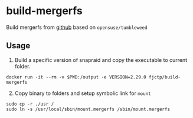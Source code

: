 # build-mergerfs
Build mergerfs from [github](https://github.com/trapexit/mergerfs) based on `opensuse/tumbleweed`

## Usage
1. Build a specific version of snapraid and copy the executable to current folder.
```
docker run -it --rm -v $PWD:/output -e VERSION=2.29.0 fjctp/build-mergerfs
```

2. Copy binary to folders and setup symbolic link for `mount`
```
sudo cp -r ./usr /
sudo ln -s /usr/local/sbin/mount.mergerfs /sbin/mount.mergerfs
```
